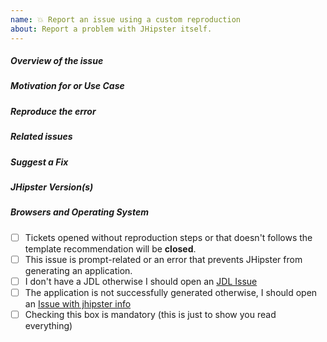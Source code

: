 ```yaml
---
name: 💥 Report an issue using a custom reproduction
about: Report a problem with JHipster itself.
---
```


<!--
- Please follow the issue template below for bug reports.
- If you have a support request rather than a bug, please use [Stack Overflow](http://stackoverflow.com/questions/tagged/jhipster) with the JHipster tag.
-
- If this is a potential security issue, please read our security policy and contact us privately first: https://github.com/jhipster/generator-jhipster/security/policy
-->

##### **Overview of the issue**

<!-- Explain the bug, if an error is being thrown a stack trace helps -->

##### **Motivation for or Use Case**

<!-- Explain why this is a bug for you -->

##### **Reproduce the error**

<!-- For bug reports, an unambiguous set of steps to reproduce the error -->

##### **Related issues**

<!-- Has a similar issue been reported before? Please search both closed & open issues -->

##### **Suggest a Fix**

<!-- If you can't fix the bug yourself, perhaps you can point to what might be
  causing the problem (line of code or commit) -->

##### **JHipster Version(s)**

<!--
Which version of JHipster are you using, is it a regression?
-->

##### **Browsers and Operating System**

<!-- What OS are you on? is this a problem with all browsers or only IE8? -->

- [ ] Tickets opened without reproduction steps or that doesn't follows the template recommendation will be **closed**.
- [ ] This issue is prompt-related or an error that prevents JHipster from generating an application.
- [ ] I don't have a JDL otherwise I should open an [JDL Issue](https://github.com/jhipster/generator-jhipster/issues/new?template=BUG_REPORT_JDL.md)
- [ ] The application is not successfully generated otherwise, I should open an [Issue with jhipster info](https://github.com/jhipster/generator-jhipster/issues/new?template=BUG_REPORT.md)
- [ ] Checking this box is mandatory (this is just to show you read everything)

<!-- Love JHipster? Please consider supporting our collective:
👉  https://opencollective.com/generator-jhipster/donate -->
